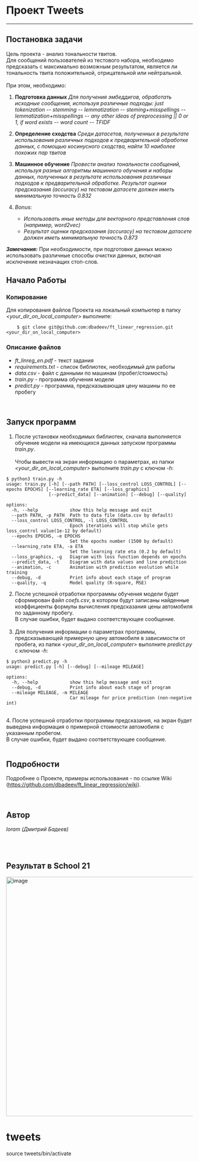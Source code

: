 # Проект Tweets

---
## Постановка задачи

Цель проекта - анализ тональности твитов. <br>
Для сообщений пользователей из тестового набора, необходимо предсказать с максимально возможным результатом, является ли тональность твита положительной, отрицательной или нейтральной.<br><br>
При этом, необходимо: <br>
1. **Подготовка данных**  _Для получения эмбеддигов, обработать исходные сообщения, используя различные подходы: just tokenization -- stemming -- lemmatization -- steming+misspellings -- lemmatization+misspellings -- any other ideas of preprocessing || 0 or 1, if word exists -- word count -- TFIDF_<br>

2. **Определение сходства**  _Среди датасетов, полученных в результате использования различных подходов к предварительной обработке данных, с помощью косинусного сходства, найти 10 наиболее похожих пар твитов_<br>

3. **Машинное обучение**  _Провести анализ тональности сообщений, используя разные алгоритмы машинного обучения и наборы данных, полученных в результате использования различных подходов к предварительной обработке. Результат оценки предсказания (_accuracy_)  на тестовом датасете должен иметь минимальную точность 0.832_<br>

4. _Bonus_: <br>
    * _Использовать иные методы для векторного представления слов (например, word2vec)_
    * _Результат оценки предсказания (accuracy)  на тестовом датасете должен иметь минимальную точность 0.873_
   
**_Замечания:_**
При необходимости, при подготовке данных  можно использовать различные способы очистки данных, включая исключение незначащих стоп-слов.


## Начало Работы

### Копирование
Для копирования файлов Проекта на локальный компьютер в папку *<your_dir_on_local_computer>* выполните:

```
    $ git clone git@github.com:dbadeev/ft_linear_regression.git <your_dir_on_local_computer>
```

### Описание файлов
* *ft_linreg_en.pdf* - текст задания
* *requirements.txt* - список библиотек, необходимый для работы 
* *data.csv* - файл с данными по машинам (пробег/стоимость)  
* *train.py* - программа обучения модели  
* *predict.py* - программа, предсказывающая цену машины по ее пробегу 
<br>

## Запуск программ

1. После установки необходимых библиотек, сначала выполняется обучение модели на имеющихся данных запуском программы _train.py_. <br> <br>
Чтобы вывести на экран информацию о параметрах, 
из папки *<your_dir_on_local_computer>* выполните *train.py* с ключом _-h_:

```
$ python3 train.py -h          
usage: train.py [-h] [--path PATH] [--loss_control LOSS_CONTROL] [--epochs EPOCHS] [--learning_rate ETA] [--loss_graphics]
                [--predict_data] [--animation] [--debug] [--quality]

options:
  -h, --help            show this help message and exit
  --path PATH, -p PATH  Path to data file (data.csv by default)
  --loss_control LOSS_CONTROL, -l LOSS_CONTROL
                        Epoch iterations will stop while gets loss_control value(1e-12 by default)
  --epochs EPOCHS, -e EPOCHS
                        Set the epochs number (1500 by default)
  --learning_rate ETA, -a ETA
                        Set the learning rate eta (0.2 by default)
  --loss_graphics, -g   Diagram with loss function depends on epochs
  --predict_data, -t    Diagram with data values and line prediction
  --animation, -c       Animation with prediction evolution while training
  --debug, -d           Print info about each stage of program
  --quality, -q         Model quality (R-square, MSE)

```

2. После успешной отработки программы обучения модели будет сформирован файл _coefs.csv_, в котором будут записаны найденные коэффициенты формулы вычисления предсказания цены автомобиля по заданному пробегу. <br>
В случае ошибки, будет выдано соответствующее сообщение. <br><br>
3. Для получения информации о параметрах программы, предсказывающей примерную цену автомобиля в зависимости от пробега, из папки *<your_dir_on_local_computer>* выполните *predict.py* с ключом _-h_:
```
$ python3 predict.py -h 
usage: predict.py [-h] [--debug] [--mileage MILEAGE]

options:
  -h, --help            show this help message and exit
  --debug, -d           Print info about each stage of program
  --mileage MILEAGE, -m MILEAGE
                        Car mileage for price prediction (non-negative int)
```
<br>
4. После успешной отработки программы предсказания, на экран будет выведена информация о примерной стоимости автомобиля с указанным пробегом.  <br>
В случае ошибки, будет выдано соответствующее сообщение. <br><br>

## Подробности

Подробнее о Проекте, примеры использования - по ссылке Wiki (https://github.com/dbadeev/ft_linear_regression/wiki).

<br>

## Автор

*loram (Дмитрий Бадеев)* 

<br><br>

## Результат в School 21
<img width="645" alt="image" src="https://github.com/dbadeev/ft_linear_regression/assets/50623941/7a13a846-6c5f-4957-88f5-79e19c388520">

# tweets

source tweets/bin/activate
